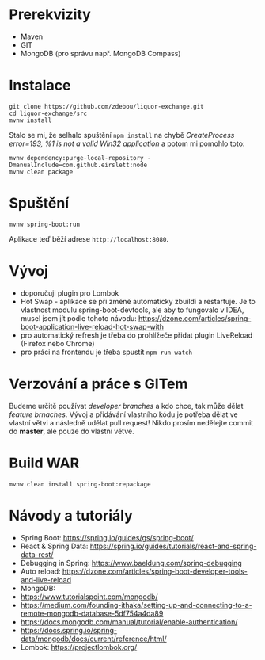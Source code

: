 # Prerekvizity

- Maven
- GIT
- MongoDB (pro správu např. MongoDB Compass)

# Instalace

```
git clone https://github.com/zdebou/liquor-exchange.git
cd liquor-exchange/src
mvnw install
```

Stalo se mi, že selhalo spuštění `npm install` na chybě *CreateProcess error=193, %1 is not a valid Win32 application* a potom mi pomohlo toto:
```
mvnw dependency:purge-local-repository -DmanualInclude=com.github.eirslett:node
mvnw clean package
```

# Spuštění

```
mvnw spring-boot:run
```

Aplikace teď běží adrese `http://localhost:8080`.

# Vývoj

- doporučuji plugin pro Lombok
- Hot Swap - aplikace se při změně automaticky zbuildí a restartuje. Je to vlastnost modulu spring-boot-devtools, ale aby to fungovalo v IDEA, musel jsem jít podle tohoto návodu: https://dzone.com/articles/spring-boot-application-live-reload-hot-swap-with
- pro automatický refresh je třeba do prohlížeče přidat plugin LiveReload (Firefox nebo Chrome)
- pro práci na frontendu je třeba spustit `npm run watch`

# Verzování a práce s GITem

Budeme určitě používat *developer branches* a kdo chce, tak může dělat *feature brnaches*. Vývoj a přidávání vlastního kódu je potřeba dělat ve vlastní větvi a následně udělat pull request! Nikdo prosím nedělejte commit do **master**, ale pouze do vlastní větve.

# Build WAR

```
mvnw clean install spring-boot:repackage
```

# Návody a tutoriály

- Spring Boot: https://spring.io/guides/gs/spring-boot/
- React & Spring Data: https://spring.io/guides/tutorials/react-and-spring-data-rest/
- Debugging in Spring: https://www.baeldung.com/spring-debugging
- Auto reload: https://dzone.com/articles/spring-boot-developer-tools-and-live-reload
- MongoDB:
 - https://www.tutorialspoint.com/mongodb/
 - https://medium.com/founding-ithaka/setting-up-and-connecting-to-a-remote-mongodb-database-5df754a4da89
 - https://docs.mongodb.com/manual/tutorial/enable-authentication/
 - https://docs.spring.io/spring-data/mongodb/docs/current/reference/html/
- Lombok: https://projectlombok.org/
